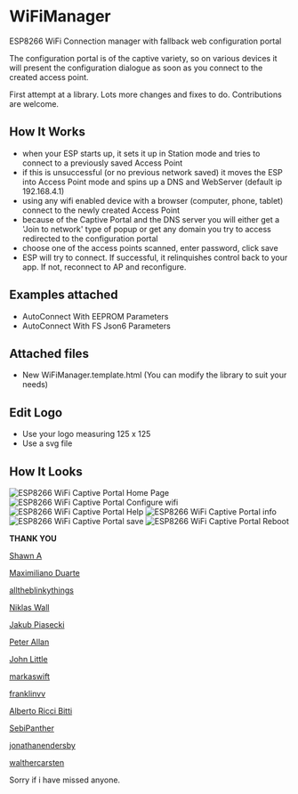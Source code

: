 
# WiFiManager
ESP8266 WiFi Connection manager with fallback web configuration portal


The configuration portal is of the captive variety, so on various devices it will present the configuration dialogue as soon as you connect to the created access point.

First attempt at a library. Lots more changes and fixes to do. Contributions are welcome.


## How It Works
- when your ESP starts up, it sets it up in Station mode and tries to connect to a previously saved Access Point
- if this is unsuccessful (or no previous network saved) it moves the ESP into Access Point mode and spins up a DNS and WebServer (default ip 192.168.4.1)
- using any wifi enabled device with a browser (computer, phone, tablet) connect to the newly created Access Point
- because of the Captive Portal and the DNS server you will either get a 'Join to network' type of popup or get any domain you try to access redirected to the configuration portal
- choose one of the access points scanned, enter password, click save
- ESP will try to connect. If successful, it relinquishes control back to your app. If not, reconnect to AP and reconfigure.




## Examples attached
- AutoConnect With EEPROM Parameters
- AutoConnect With FS Json6 Parameters

## Attached files
- New WiFiManager.template.html (You can modify the library to suit your needs)

## Edit Logo
- Use your logo measuring 125 x 125
- Use a svg file


## How It Looks

![ESP8266 WiFi Captive Portal Home Page](https://d.top4top.net/p_1177nle6j1.jpg)
![ESP8266 WiFi Captive Portal Configure wifi](https://a.top4top.net/p_1177vlegt1.jpg) 
![ESP8266 WiFi Captive Portal Help](https://b.top4top.net/p_1177sdt0v1.jpg) 
![ESP8266 WiFi Captive Portal info](https://e.top4top.net/p_1177zvwul1.jpg) 
![ESP8266 WiFi Captive Portal save](https://f.top4top.net/p_1177n4uch1.jpg) 
![ESP8266 WiFi Captive Portal Reboot](https://c.top4top.net/p_117729xwj1.jpg) 




__THANK YOU__

[Shawn A](https://github.com/tablatronix)

[Maximiliano Duarte](https://github.com/domonetic)

[alltheblinkythings](https://github.com/alltheblinkythings)

[Niklas Wall](https://github.com/niklaswall)

[Jakub Piasecki](https://github.com/zaporylie)

[Peter Allan](https://github.com/alwynallan)

[John Little](https://github.com/j0hnlittle)

[markaswift](https://github.com/markaswift)

[franklinvv](https://github.com/franklinvv)

[Alberto Ricci Bitti](https://github.com/riccibitti)

[SebiPanther](https://github.com/SebiPanther)

[jonathanendersby](https://github.com/jonathanendersby)

[walthercarsten](https://github.com/walthercarsten)

Sorry if i have missed anyone.

